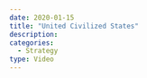 ```yaml
---
date: 2020-01-15
title: "United Civilized States"
description: 
categories:
  - Strategy
type: Video
---
```

